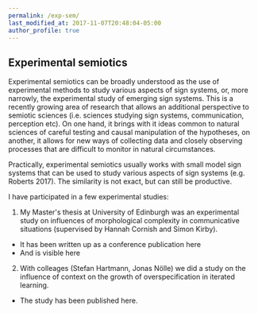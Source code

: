 ```yaml
---
permalink: /exp-sem/
last_modified_at: 2017-11-07T20:48:04-05:00
author_profile: true
---
```


## Experimental semiotics

Experimental semiotics can be broadly understood as the use of experimental methods to study various aspects of sign systems, or, more narrowly, the experimental study of emerging sign systems. This is a recently growing area of research that allows an additional perspective to semiotic sciences (i.e. sciences studying sign systems, communication, perception etc). On one hand, it brings with it ideas common to natural sciences of careful testing and causal manipulation of the hypotheses, on another, it allows for new ways of collecting data and closely observing processes that are difficult to monitor in natural circumstances.

Practically, experimental semiotics usually works with small model sign systems that can be used to study various aspects of sign systems (e.g. Roberts 2017). The similarity is not exact, but can still be productive.

I have participated in a few experimental studies:
1) My Master's thesis at University of Edinburgh was an experimental study on influences of morphological complexity in communicative situations (supervised by Hannah Cornish and Simon Kirby).
  - It has been written up as a conference publication here
  - And is visible here
2) With colleages (Stefan Hartmann, Jonas Nölle) we did a study on the influence of context on the growth of overspecification in iterated learning.
  - The study has been published here.
